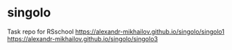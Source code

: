 # singolo
Task repo for RSschool 
https://alexandr-mikhailov.github.io/singolo/singolo1
https://alexandr-mikhailov.github.io/singolo/singolo3